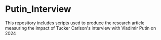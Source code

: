 # Putin_Interview
This repository includes scripts used to produce the research article measuring the impact of Tucker Carlson's interview with Vladimir Putin on 2024
